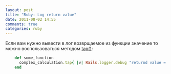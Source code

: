 ```yaml
---
layout: post
title: "Ruby: Log return value"
date: 2011-08-02 14:55
comments: true
categories: ruby
---
```


Если вам нужно вывести в лог возврщаемое из функции значение то можно
воспользоваться методом [tap()](http://apidock.com/ruby/Object/tap):

``` ruby
    def some_function
      complex_calculation.tap{ |v| Rails.logger.debug "returnd value = #{v}" }
    end
```
